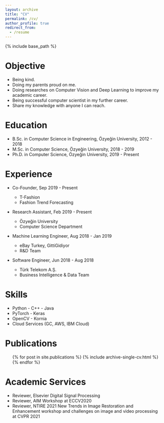 ```yaml
---
layout: archive
title: "CV"
permalink: /cv/
author_profile: true
redirect_from:
  - /resume
---
```


{% include base_path %}

Objective
=====
* Being kind.
* Doing my parents proud on me.
* Doing researches on Computer Vision and Deep Learning to improve my academic career.
* Being successful computer scientist in my further career.<br>
* Share my knowledge with anyone I can reach.

Education
======
* B.Sc. in Computer Science in Engineering, Özyeğin University, 2012 - 2018
* M.Sc. in Computer Science, Özyeğin University, 2018 - 2019
* Ph.D. in Computer Science, Özyeğin University, 2019 - Present

Experience
======
* Co-Founder, Sep 2019 - Present
  * T-Fashion
  * Fashion Trend Forecasting
  
* Research Assistant, Feb 2019 - Present
  * Özyeğin University
  * Computer Science Department

* Machine Learning Engineer, Aug 2018 - Jan 2019
  * eBay Turkey, GittiGidiyor
  * R&D Team
  
* Software Engineer, Jun 2018 - Aug 2018
  * Türk Telekom A.Ş.
  * Business Intelligence & Data Team
  
Skills
======
* Python - C++ - Java
* PyTorch - Keras
* OpenCV - Kornia
* Cloud Services (GC, AWS, IBM Cloud)

Publications
======
  <ul>{% for post in site.publications %}
    {% include archive-single-cv.html %}
  {% endfor %}</ul>
  
<!---
Teaching
======
  <ul>{% for post in site.teaching %}
    {% include archive-single-cv.html %}
  {% endfor %}</ul>
 -->
  
Academic Services
======
* Reviewer, Elsevier Digital Signal Processing
* Reviewer, AIM Workshop at ECCV2020
* Reviewer, NTIRE 2021 New Trends in Image Restoration and Enhancement workshop
and challenges on image and video processing at CVPR 2021